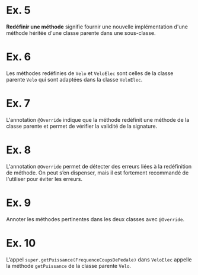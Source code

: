 # Ex. 5
**Redéfinir une méthode** signifie fournir une nouvelle implémentation d'une méthode héritée d'une classe parente dans une sous-classe.

# Ex. 6
Les méthodes redéfinies de `Velo` et `VeloElec` sont celles de la classe parente `Velo` qui sont adaptées dans la classe `VeloElec`.

# Ex. 7
L'annotation `@Override` indique que la méthode redéfinit une méthode de la classe parente et permet de vérifier la validité de la signature.

# Ex. 8
L'annotation `@Override` permet de détecter des erreurs liées à la redéfinition de méthode. On peut s’en dispenser, mais il est fortement recommandé de l'utiliser pour éviter les erreurs.

# Ex. 9
Annoter les méthodes pertinentes dans les deux classes avec `@Override`.

# Ex. 10
L’appel `super.getPuissance(FrequenceCoupsDePedale)` dans `VeloElec` appelle la méthode `getPuissance` de la classe parente `Velo`.

